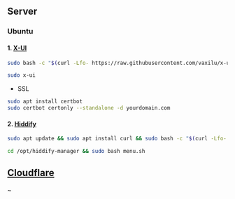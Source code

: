 
## Server

### Ubuntu

#### 1. [X-UI](https://github.com/vaxilu/x-ui)

```sh
sudo bash -c "$(curl -Lfo- https://raw.githubusercontent.com/vaxilu/x-ui/master/install.sh)"
```

```sh
sudo x-ui
```

- SSL

```sh
sudo apt install certbot
sudo certbot certonly --standalone -d yourdomain.com
```

#### 2. [Hiddify](https://github.com/hiddify/hiddify-config)

```sh
sudo apt update && sudo apt install curl && sudo bash -c "$(curl -Lfo- https://i.hiddify.com/release)"
```

```sh
cd /opt/hiddify-manager && sudo bash menu.sh
```


## [Cloudflare](https://dash.cloudflare.com/)

~
